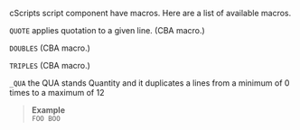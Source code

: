 cScripts script component have macros. Here are a list of available macros.

`QUOTE` applies quotation to a given line. (CBA macro.)

`DOUBLES` (CBA macro.)

`TRIPLES` (CBA macro.)

`_QUA` the QUA stands Quantity and it duplicates a lines from a minimum of 0 times to a maximum of 12
> **Example**<br>
> ```FOO BOO```